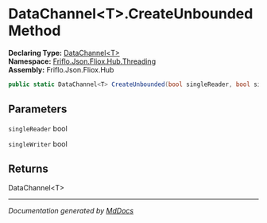 ﻿<!--  
  <auto-generated>   
    The contents of this file were generated by a tool.  
    Changes to this file may be list if the file is regenerated  
  </auto-generated>   
-->

# DataChannel\<T\>.CreateUnbounded Method

**Declaring Type:** [DataChannel\<T\>](../index.md)  
**Namespace:** [Friflo.Json.Fliox.Hub.Threading](../../index.md)  
**Assembly:** Friflo.Json.Fliox.Hub

```csharp
public static DataChannel<T> CreateUnbounded(bool singleReader, bool singleWriter);
```

## Parameters

`singleReader`  bool

`singleWriter`  bool

## Returns

DataChannel\<T\>

___

*Documentation generated by [MdDocs](https://github.com/ap0llo/mddocs)*
